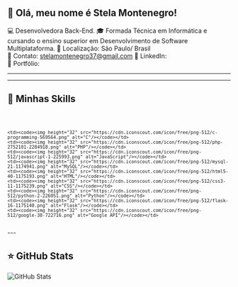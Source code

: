 ## 💜 Olá, meu nome é Stela Montenegro!

💻 Desenvolvedora Back-End.
🎓 Formada Técnica em Informática e cursando o ensino superior em Desenvolvimento de Software Multiplataforma.
📍 Localização: São Paulo/ Brasil  
📧 Contato: stelamontenegro37@gmail.com
🔗 LinkedIn:   
🔗 Portfólio:   

---
---

## 🚀 Minhas Skills
<code>


    <td><code><img height="32" src="https://cdn.iconscout.com/icon/free/png-512/c-programming-569564.png" alt="C"/></code></td>
    <td><code><img height="32" src="https://cdn.iconscout.com/icon/free/png-512/php-2752101-2284918.png" alt="PHP"/></code></td>
    <td><code><img height="32" src="https://cdn.iconscout.com/icon/free/png-512/javascript-1-225993.png" alt="JavaScript"/></code></td>
    <td><code><img height="32" src="https://cdn.iconscout.com/icon/free/png-512/mysql-21-1174941.png" alt="MySQL"/></code></td>
    <td><code><img height="32" src="https://cdn.iconscout.com/icon/free/png-512/html5-40-1175193.png" alt="HTML"/></code></td>
    <td><code><img height="32" src="https://cdn.iconscout.com/icon/free/png-512/css3-11-1175239.png" alt="CSS"/></code></td>
    <td><code><img height="32" src="https://cdn.iconscout.com/icon/free/png-512/python-2-226051.png" alt="Python"/></code></td>
    <td><code><img height="32" src="https://cdn.iconscout.com/icon/free/png-512/flask-16-1175140.png" alt="Flask"/></code></td>
    <td><code><img height="32" src="https://cdn.iconscout.com/icon/free/png-512/google-38-722716.png" alt="Google API"/></code></td>
</code>
---

## ⭐ GitHub Stats

![GitHub Stats](https://github-readme-stats.vercel.app/api?username=stela-sm&show_icons=true)
